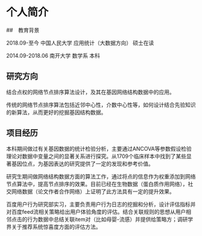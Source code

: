 # 个人简介

##　教育背景

2018.09-至今    中国人民大学    应用统计（大数据方向）  硕士在读

2014.09-2018.06 南开大学       数学系                 本科

## 研究方向

结合点权的网络节点排序算法设计，及其在基因网络结构数据中的应用。

传统的网络节点排序算法包括近邻中心性，介数中心性等，如何设计结合先验知识的新算法，从而更好的挖掘基因结构数据。

## 项目经历

本科期间做过有关基因数据的统计检验分析，主要通过ANCOVA等参数假设检验理论对数据中变量之间的显著关系进行探究。从1709个临床样本中找到了某些显著基因位点，为基因表达的研究提供了一定的发现和参考价值。

研究生期间做网络结构数据方面的算法工作，通过将点的信息作为权重添加到网络节点算法中，提高节点排序的效果。目前已经在生物数据（蛋白质作用网络），社交网络数据（论文作者合作网络）上证明了此方法具有一定的提升效果。

百度用户行为研究部实习，主要负责用户行为日志的挖掘和分析，设计评估指标并对百度feed流相关策略给出用户体验角度的评估。结合关联规则的思想从用户相邻点击的行为数据中总结关联item对（比如母婴-流感）并提供给策略方；调研学界关于推荐系统惊喜度方面的评估方法。